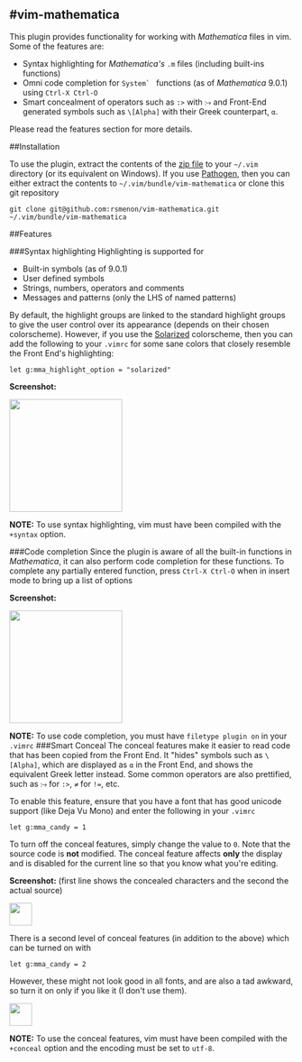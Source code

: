 #vim-mathematica
---
This plugin provides functionality for working with _Mathematica_ files in vim. Some of the features are:

 - Syntax highlighting for _Mathematica's_ `.m` files (including built-ins functions)
 - Omni code completion for ``System` `` functions (as of _Mathematica_ 9.0.1) using `Ctrl-X Ctrl-O`
 - Smart concealment of operators such as `:>` with `⧴` and Front-End generated symbols such as `\[Alpha]` with their Greek counterpart, `α`.

Please read the features section for more details.

##Installation

To use the plugin, extract the contents of the [zip file](https://github.com/rsmenon/vim-mathematica/archive/master.zip) to your `~/.vim` directory (or its equivalent on Windows). If you use [Pathogen](https://github.com/tpope/vim-pathogen), then you can either extract the contents to `~/.vim/bundle/vim-mathematica` or clone this git repository

```
git clone git@github.com:rsmenon/vim-mathematica.git ~/.vim/bundle/vim-mathematica
```

##Features

###Syntax highlighting
Highlighting is supported for

 - Built-in symbols (as of 9.0.1)
 - User defined symbols
 - Strings, numbers, operators and comments
 - Messages and patterns (only the LHS of named patterns)

By default, the highlight groups are linked to the standard highlight groups to give the user control over its appearance (depends on their chosen colorscheme). However, if you use the [Solarized](https://github.com/altercation/vim-colors-solarized) colorscheme, then you can add the following to your `.vimrc` for some sane colors that closely resemble the Front End's highlighting:

```
let g:mma_highlight_option = "solarized"
```

**Screenshot:**

<img src="http://i.stack.imgur.com/Knid6.png" height=200></img>

**NOTE:** To use syntax highlighting, vim must have been compiled with the `+syntax` option.

###Code completion
Since the plugin is aware of all the built-in functions in _Mathematica_, it can also perform code completion for these functions. To complete any partially entered function, press `Ctrl-X Ctrl-O` when in insert mode to bring up a list of options

**Screenshot:**

<img src="http://i.stack.imgur.com/IprLF.png" height=200></img>

**NOTE:** To use code completion, you must have `filetype plugin on` in your `.vimrc`
###Smart Conceal
The conceal features make it easier to read code that has been copied from the Front End. It "hides" symbols such as `\[Alpha]`, which are displayed as `α` in the Front End, and shows the equivalent Greek letter instead. Some common operators are also prettified, such as `⧴` for `:>`, `≠` for `!=`, etc.

To enable this feature, ensure that you have a font that has good unicode support (like Deja Vu Mono) and enter the following in your `.vimrc`

```
let g:mma_candy = 1
```
To turn off the conceal features, simply change the value to `0`. Note that the source code is **not** modified. The conceal feature affects **only** the display and is disabled for the current line so that you know what you're editing.

**Screenshot:** (first line shows the concealed characters and the second the actual source)

<img src="http://i.stack.imgur.com/NrWxO.png" height=40></img>

There is a second level of conceal features (in addition to the above) which can be turned on with

```
let g:mma_candy = 2
```
However, these might not look good in all fonts, and are also a tad awkward, so turn it on only if you like it (I don't use them).

<img src="http://i.stack.imgur.com/tZUcE.png" height=40></img>

**NOTE:** To use the conceal features, vim must have been compiled with the `+conceal` option and the encoding must be set to `utf-8`.
